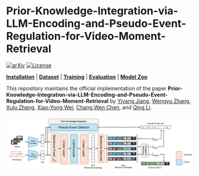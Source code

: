 # Prior-Knowledge-Integration-via-LLM-Encoding-and-Pseudo-Event-Regulation-for-Video-Moment-Retrieval

[![arXiv](https://badgen.net/badge/arXiv/2404.00801/red?cache=300)](https://arxiv.org/abs/2404.00801)
[![License](https://badgen.net/badge/License/BSD%203-Clause%20License?color=blue&cache=300)](https://github.com/yeliudev/R2-Tuning/blob/main/LICENSE)

[**Installation**](#-installation) | [**Dataset**](#-dataset) | [**Training**](#-training) | [**Evaluation**](#-evaluation) | [**Model Zoo**](#-model-zoo)

This repository maintains the official implementation of the paper **Prior-Knowledge-Integration-via-LLM-Encoding-and-Pseudo-Event-Regulation-for-Video-Moment-Retrieval** by [Yiyang Jiang](https://yyjiang.com/), [Wengyu Zhang](https://wengyuzhang.com), [Xulu Zhang](), [Xiao-Yong Wei](), [Chang Wen Chen](https://web.comp.polyu.edu.hk/chencw/), and [Qing Li]().


<p align="center"><img width="850" src="images/model.png"></p>
